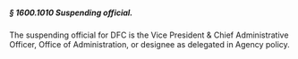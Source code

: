 ##### § 1600.1010 Suspending official. #####

The suspending official for DFC is the Vice President & Chief Administrative Officer, Office of Administration, or designee as delegated in Agency policy.